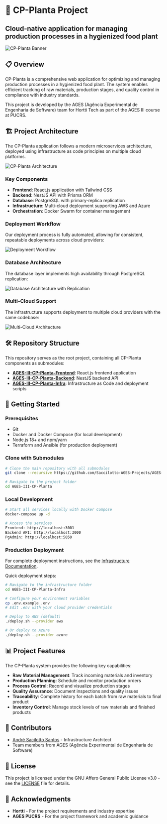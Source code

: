 # 🌱 CP-Planta Project

## Cloud-native application for managing production processes in a hygienized food plant

![CP-Planta Banner](https://avatars.githubusercontent.com/u/202462667?s=200&v=4)

## 📋 Overview

CP-Planta is a comprehensive web application for optimizing and managing production processes in a hygienized food plant. The system enables efficient tracking of raw materials, production stages, and quality control in compliance with industry standards.

This project is developed by the AGES (Agência Experimental de Engenharia de Software) team for Hortti Tech as part of the AGES III course at PUCRS.

## 🏗️ Project Architecture

The CP-Planta application follows a modern microservices architecture, deployed using infrastructure as code principles on multiple cloud platforms.

![CP-Planta Architecture](./assets/architecture-diagram.svg)

### Key Components

- **Frontend**: React.js application with Tailwind CSS
- **Backend**: NestJS API with Prisma ORM
- **Database**: PostgreSQL with primary-replica replication
- **Infrastructure**: Multi-cloud deployment supporting AWS and Azure
- **Orchestration**: Docker Swarm for container management

### Deployment Workflow

Our deployment process is fully automated, allowing for consistent, repeatable deployments across cloud providers:

![Deployment Workflow](./assets/deployment-diagram.svg)

### Database Architecture

The database layer implements high availability through PostgreSQL replication:

![Database Architecture with Replication](./assets/detailed-db-architecture.svg)

### Multi-Cloud Support

The infrastructure supports deployment to multiple cloud providers with the same codebase:

![Multi-Cloud Architecture](./assets/multicloud-architecture.svg)

## 🛠️ Repository Structure

This repository serves as the root project, containing all CP-Planta components as submodules:

- [**AGES-III-CP-Planta-Frontend**](https://github.com/Saccilotto-AGES-Projects/AGES-III-CP-Planta-Frontend): React.js frontend application
- [**AGES-III-CP-Planta-Backend**](https://github.com/Saccilotto-AGES-Projects/AGES-III-CP-Planta-Backend): NestJS backend API
- [**AGES-III-CP-Planta-Infra**](https://github.com/Saccilotto-AGES-Projects/AGES-III-CP-Planta-Infra): Infrastructure as Code and deployment scripts

## 🚀 Getting Started

### Prerequisites

- Git
- Docker and Docker Compose (for local development)
- Node.js 18+ and npm/yarn
- Terraform and Ansible (for production deployment)

### Clone with Submodules

```bash
# Clone the main repository with all submodules
git clone --recursive https://github.com/Saccilotto-AGES-Projects/AGES-III-CP-Planta.git

# Navigate to the project folder
cd AGES-III-CP-Planta
```

### Local Development

```bash
# Start all services locally with Docker Compose
docker-compose up -d

# Access the services
Frontend: http://localhost:3001
Backend API: http://localhost:3000
PgAdmin: http://localhost:5050
```

### Production Deployment

For complete deployment instructions, see the [Infrastructure Documentation](https://github.com/Saccilotto-AGES-Projects/AGES-III-CP-Planta-Infra/blob/main/README.md).

Quick deployment steps:

```bash
# Navigate to the infrastructure folder
cd AGES-III-CP-Planta-Infra

# Configure your environment variables
cp .env.example .env
# Edit .env with your cloud provider credentials

# Deploy to AWS (default)
./deploy.sh --provider aws

# Or deploy to Azure
./deploy.sh --provider azure
```

## 📊 Project Features

The CP-Planta system provides the following key capabilities:

- **Raw Material Management**: Track incoming materials and inventory
- **Production Planning**: Schedule and monitor production orders
- **Process Control**: Record and visualize production stages
- **Quality Assurance**: Document inspections and quality issues
- **Traceability**: Complete history for each batch from raw materials to final product
- **Inventory Control**: Manage stock levels of raw materials and finished products

## 👥 Contributors

- [André Sacilotto Santos](https://github.com/Saccilotto) - Infrastructure Architect
- Team members from AGES (Agência Experimental de Engenharia de Software)

## 📜 License

This project is licensed under the GNU Affero General Public License v3.0 - see the [LICENSE](LICENSE) file for details.

## 🙏 Acknowledgments

- **Hortti** - For the project requirements and industry expertise
- **AGES PUCRS** - For the project framework and academic guidance
